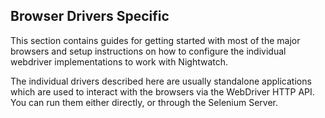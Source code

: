 ## Browser Drivers Specific

This section contains guides for getting started with most of the major browsers and setup instructions on how to configure the individual webdriver implementations to work with Nightwatch.

The individual drivers described here are usually standalone applications which are used to interact with the browsers via the WebDriver HTTP API. You can run them either directly, or through the Selenium Server.

